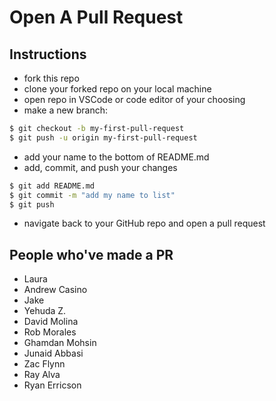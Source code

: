 # Open A Pull Request

## Instructions
- fork this repo
- clone your forked repo on your local machine
- open repo in VSCode or code editor of your choosing
- make a new branch:
```bash
$ git checkout -b my-first-pull-request
$ git push -u origin my-first-pull-request
```
- add your name to the bottom of README.md
- add, commit, and push your changes
```bash
$ git add README.md
$ git commit -m "add my name to list"
$ git push
```
- navigate back to your GitHub repo and open a pull request

## People who've made a PR
- Laura
- Andrew Casino
- Jake
- Yehuda Z.
- David Molina
- Rob Morales
- Ghamdan Mohsin
- Junaid Abbasi
- Zac Flynn
- Ray Alva
- Ryan Erricson